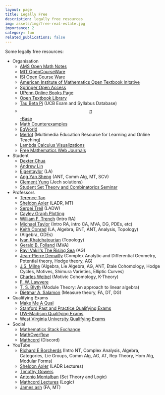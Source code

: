 ```yaml
---
layout: page
title: Legally Free
description: legally free resources
img: assets/img/free-real-estate.jpg
importance: 2
category: fun
related_publications: false
---
```


Some legally free resources:

- Organisation
  - <a href="https://www.ams.org/open-math-notes" target="_blank">AMS Open Math Notes</a>
  - <a href="https://ocw.mit.edu/" target="_blank">MIT OpenCourseWare</a>
  - <a href="https://www.isibang.ac.in/~adean/infsys/database/" target="_blank">ISI Open Course Ware</a>
  - <a href="https://textbooks.aimath.org/textbooks/approved-textbooks/" target="_blank">American Institute of Mathematics Open Textbook Initative</a>
  - <a href="https://link.springer.com/search?new-search=true&query=&content-type=textbook&openAccess=true&dateFrom=&dateTo=&facet-discipline=%22Mathematics%22&sortBy=oldestFirst" target="_blank">Springer Open Access</a>
  - <a href="https://onlinebooks.library.upenn.edu/" target="_blank">UPenn Online Books Page</a>
  - <a href="https://open.umn.edu/opentextbooks/subjects/mathematics" target="_blank">Open Textbook Library</a>
  - <a href="https://tbp.studentorg.berkeley.edu/courses/" target="_blank">Tau Beta Pi</a> (UCB Exam and Syllabus Database)
  - <a href="https://topology.pi-base.org/" target="_blank">$$\pi$$-Base</a>
  - <a href="https://www.mathcounterexamples.net/" target="_blank">Math Counterexamples</a>
  - <a href="https://eqworld.ipmnet.ru/index.htm" target="_blank">EqWorld</a>
  - <a href="https://www.merlot.org/merlot/materials.htm?categoryBasic=2513" target="_blank">Merlot</a> (Multimedia Education Resource for Learning and Online Teaching)
  - <a href="https://github.com/prathyvsh/lambda-calculus-visualizations" target="_blank">Lambda Calculus Visualizations</a>
  - <a href="https://www.math.buffalo.edu/mad/special/FREEMathWebJournals1.html" target="_blank">Free Mathematics Web Journals</a>
- Student
  - <a href="https://dec41.user.srcf.net/" target="_blank">Dexter Chua</a>
  - <a href="https://web.stanford.edu/~lindrew/notes.html" target="_blank">Andrew Lin</a>
  - <a href="https://smashmath.github.io/" target="_blank">Eigentaylor</a> (LA)
  - <a href="https://angyansheng.github.io/notes/" target="_blank">Ang Yan Sheng</a> (ANT, Comm Alg, MT, SCV)
  - <a href="https://clementyung.github.io/resources/" target="_blank">Clement Yung</a> (Jech solutions)
  - <a href="https://sites.google.com/view/student-set-theory-seminar/home" target="_blank">Student Set Theory and Combinatorics Seminar</a>
- Professors
  - <a href="https://terrytao.wordpress.com/" target="_blank">Terence Tao</a>
  - <a href="https://axler.net/" target="_blank">Sheldon Axler</a> (LADR, MT)
  - <a href="https://www.math.brown.edu/streil/papers/LADW/LADW.html" target="_blank">Sergei Treil</a> (LADW)
  - <a href="https://juliapoo.github.io/Cayley-Graph-Plotting/" target="_blank">Cayley Graph Plotting</a>
  - <a href="http://ramanujan.math.trinity.edu/wtrench/misc/index.shtml" target="_blank">William F. Trench</a> (Intro RA)
  - <a href="https://mtaylor.web.unc.edu/" target="_blank">Michael Taylor</a> (Intro RA, intro CA, MVA, DG, PDEs, etc)
  - <a href="https://kconrad.math.uconn.edu/blurbs/" target="_blank">Keith Conrad</a> (LA, Algebra, ENT, ANT, Analysis, Topology)
  - <a href="https://judsonbooks.org/" target="_blank"><Thomas W. Judson></a> (Algebra, ODEs)
  - <a href="https://ctrl-c.club/~ivan/327/" target="_blank">Ivan Khatchatourian</a> (Topology)
  - <a href="https://sites.math.washington.edu//~folland/index.html"> Gerald B. Folland</a> (MVA)
  - <a href="https://math.stanford.edu/~vakil/216blog/" target="_blank">Ravi Vakil's The Rising Sea</a> (AG)
  - <a href="https://www-fourier.ujf-grenoble.fr/~demailly/documents.html" target="_blank">Jean-Pierre Demailly</a> (Complex Analytic and Differential Geometry, Potential theory, Hodge theory, AG)
  - <a href="https://www.jmilne.org/math/index.html" target="_blank">J.S. Milne</a> (Algebra, Lie Algebra, AG, ANT, Etale Cohomology, Hodge Cycles, Motives, Shimura Varieties, Elliptic Curves)
  - <a href="https://sites.math.rutgers.edu/~weibel/" target="_blank">Charles Weibel</a> (Motivic Cohomology, K-Theory)
  - <a href="https://github.com/mattearnshaw/lawvere" target="_blank">F. W. Lawvere</a>
  - <a href="https://research-repository.st-andrews.ac.uk/handle/10023/12643" target="_blank">T. S. Blyth</a> (Module Theory: An approach to linear algebra)
  - <a href="https://people.math.ethz.ch/~salamon/" target="_blank">Dietmar A. Salamon</a> (Measure theory, FA, DT, DG)
- Qualifying Exams
  - <a href="https://jonathanlove.info/qual/" target="_blank">Make Me A Qual</a>
  - <a href="https://drive.google.com/drive/folders/1V6RwKA4sHFAfqiyIKJ45m8sNJOGVIapg" target="_blank">Stanford Past and Practice Qualifying Exams</a>
  - <a href="https://www.library.wisc.edu/amp/services/course-reserves-exams/" target="_blank">UW-Madison Qualifying Exams</a>
  - <a href="https://researchrepository.wvu.edu/math-grad-exams/" target="_blank">West Virginia University Qualifying Exams</a>
- Social
  - <a href="https://math.stackexchange.com/" target="_blank">Mathematics Stack Exchange</a>
  - <a href="https://mathoverflow.net/" target="_blank">MathOverflow</a>
  - <a href="https://discord.gg/math" target="_blank">Mathcord</a> (Discord)
- YouTube
  - <a href="https://www.youtube.com/@richarde.borcherds7998/playlists" target="_blank">Richard E Borcherds</a> (Intro NT, Complex Analysis, Algebra, Categories, Lie Groups, Comm Alg, AG, AT, Rep Theory, Hom Alg, Modular Forms)
  - <a href="https://www.youtube.com/@sheldonaxler5197" target="_blank">Sheldon Axler</a> (LADR Lectures)
  - <a href="https://www.youtube.com/@TimothyGowers0/videos" target="_blank">Timothy Gowers</a>
  - <a href="https://www.youtube.com/@atonmontalban" target="_blank">Antonio Montalban</a> (Set Theory and Logic)
  - <a href="https://www.youtube.com/@mathcord-lectures/videos" target="_blank">Mathcord Lectures</a> (Logic)
  - <a href="https://www.youtube.com/@jamessh9294/videos" target="_blank">James ash</a> (FA, MT)
  <!-- <a href="" target="_blank"></a>  -->
